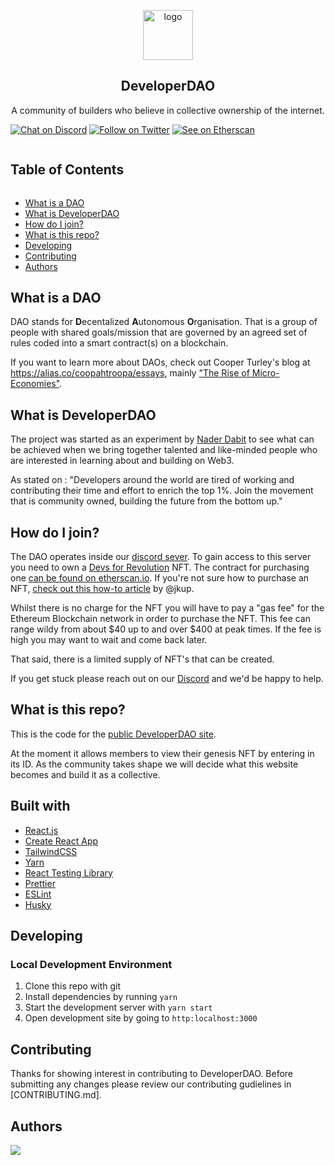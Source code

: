 
<!-- LOGO -->

<p align="center">
    <a href="https://developerdao.com">
    <img src="/src/images/ddao_logo.jpeg" alt="logo" width="80" height="80"/>
    </a>
    <h2 align="center">DeveloperDAO</h2>
    <p align="center">
    A community of builders who believe in collective ownership of the internet.
    </p>
</p>

[![Chat on Discord](https://img.shields.io/badge/chat-Discord-7289DA?logo=discord)][Discord] [![Follow on Twitter](https://img.shields.io/badge/social-Twitter-1DA1F2?logo=twitter)](https://twitter.com/developer_dao) [![See on Etherscan](https://img.shields.io/badge/MintNFT-Ethereum-3C3C3D?logo=ethereum)](https://etherscan.io/token/0x25ed58c027921e14d86380ea2646e3a1b5c55a8b#writeContract)

<!-- Table of Contents -->

<summary><h2 style="display: inline-block">Table of Contents</h2></summary>
<ul>
    <li><a href="#what-is-a-dao">What is a DAO</a></li>
    <li><a href="#what-is-developerDAO">What is  DeveloperDAO</a></li>
    <li><a href="#how-do-i-join">How do I join?</a></li>
    <li><a href="#what-is-this-repo">What is this repo?</a></li>
    <li><a href="#developing">Developing</a></li>
    <li><a href="#contributing">Contributing</a></li>
    <li><a href="#authors">Authors</a></li>
</ul>


## What is a DAO

DAO stands for **D**ecentalized **A**utonomous **O**rganisation. That is a group of people with shared goals/mission that are governed by an agreed set of rules coded into a smart contract(s) on a blockchain.

If you want to learn more about DAOs, check out Cooper Turley's blog at https://alias.co/coopahtroopa/essays, mainly ["The Rise of Micro-Economies"](https://coopahtroopa.mirror.xyz/gWY6Kfebs9wHdfoZZswfiLTBVzfKiyFaIwNf2q8JpgI).

## What is DeveloperDAO

The project was started as an experiment by [Nader Dabit](https://twitter.com/dabit3) to see what can be achieved when we bring together talented and like-minded people who are interested in learning about and building on Web3.

As stated on : "Developers around the world are tired of working and contributing their time and effort to enrich the top 1%. Join the movement that is community owned, building the future from the bottom up."

## How do I join?

The DAO operates inside our [discord sever](https://twitter.com/dabit3). To gain access to this server you need to own a [Devs for Revolution](https://opensea.io/collection/devs-for-revolution) NFT. The contract for purchasing one [can be found on etherscan.io](https://etherscan.io/token/0x25ed58c027921e14d86380ea2646e3a1b5c55a8b). If you're not sure how to purchase an NFT, [check out this how-to article](https://jonkuperman.com/how-to-join-developer-dao/) by @jkup. 

Whilst there is no charge for the NFT you will have to pay a "gas fee" for the Ethereum Blockchain network in order to purchase the NFT. This fee can range wildy from about $40 up to and over $400 at peak times. If the fee is high you may want to wait and come back later. 

That said, there is a limited supply of NFT's that can be created.

If you get stuck please reach out on our [Discord] and we'd be happy to help.

## What is this repo?

This is the code for the [public DeveloperDAO site](https://developerdao.com/).

At the moment it allows members to view their genesis NFT by entering in its ID. As the community takes shape we will decide what this website becomes and build it as a collective.

## Built with

- [React.js](https://reactjs.org/)
- [Create React App](https://reactjs.org/docs/create-a-new-react-app.html)
- [TailwindCSS](https://tailwindcss.com/)
- [Yarn](https://yarnpkg.com/)
- [React Testing Library](https://testing-library.com/docs/react-testing-library/intro/)
- [Prettier](https://prettier.io/)
- [ESLint](https://eslint.org/)
- [Husky](https://typicode.github.io/husky/#/)

## Developing

### Local Development Environment

1. Clone this repo with git
2. Install dependencies by running `yarn`
3. Start the development server with `yarn start`
4. Open development site by going to `http:localhost:3000`

## Contributing

Thanks for showing interest in contributing to DeveloperDAO. Before submitting any changes please review our contributing gudielines in [CONTRIBUTING.md].

## Authors

<a href="https://github.com/developer-dao/developer-dao/graphs/contributors">
  <img src="https://contrib.rocks/image?repo=developer-dao/developer-dao" />
</a>

[Discord]: https://discord.gg/ZHZup79J

